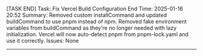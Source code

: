 [TASK END]
Task: Fix Vercel Build Configuration
End Time: 2025-01-16 20:52
Summary: Removed custom installCommand and updated buildCommand to use pnpm instead of npm. Removed fake environment variables from buildCommand as they're no longer needed with lazy initialization. Vercel will now auto-detect pnpm from pnpm-lock.yaml and use it correctly.
Issues: None

------------------------------------------------------------
